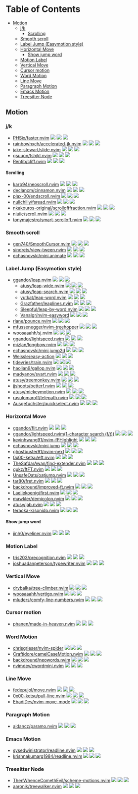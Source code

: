 # Table of Contents

<!-- toc -->

- [Motion](#motion)
  * [j/k](#jk)
    + [Scrolling](#scrolling)
  * [Smooth scroll](#smooth-scroll)
  * [Label Jump (Easymotion style)](#label-jump-easymotion-style)
  * [Horizontal Move](#horizontal-move)
    + [Show jump word](#show-jump-word)
  * [Motion Label](#motion-label)
  * [Vertical Move](#vertical-move)
  * [Cursor motion](#cursor-motion)
  * [Word Motion](#word-motion)
  * [Line Move](#line-move)
  * [Paragraph Motion](#paragraph-motion)
  * [Emacs Motion](#emacs-motion)
  * [Treesitter Node](#treesitter-node)

<!-- tocstop -->

## Motion

### j/k

- [PHSix/faster.nvim](https://github.com/PHSix/faster.nvim) ![](https://img.shields.io/github/stars/PHSix/faster.nvim) ![](https://img.shields.io/github/last-commit/PHSix/faster.nvim) ![](https://img.shields.io/github/commit-activity/y/PHSix/faster.nvim)
- [rainbowhxch/accelerated-jk.nvim](https://github.com/rainbowhxch/accelerated-jk.nvim) ![](https://img.shields.io/github/stars/rainbowhxch/accelerated-jk.nvim) ![](https://img.shields.io/github/last-commit/rainbowhxch/accelerated-jk.nvim) ![](https://img.shields.io/github/commit-activity/y/rainbowhxch/accelerated-jk.nvim)
- [jake-stewart/slide.nvim](https://github.com/jake-stewart/slide.nvim) ![](https://img.shields.io/github/stars/jake-stewart/slide.nvim) ![](https://img.shields.io/github/last-commit/jake-stewart/slide.nvim) ![](https://img.shields.io/github/commit-activity/y/jake-stewart/slide.nvim)
- [gsuuon/tshjkl.nvim](https://github.com/gsuuon/tshjkl.nvim) ![](https://img.shields.io/github/stars/gsuuon/tshjkl.nvim) ![](https://img.shields.io/github/last-commit/gsuuon/tshjkl.nvim) ![](https://img.shields.io/github/commit-activity/y/gsuuon/tshjkl.nvim)
- [Rentib/cliff.nvim](https://github.com/Rentib/cliff.nvim) ![](https://img.shields.io/github/stars/Rentib/cliff.nvim) ![](https://img.shields.io/github/last-commit/Rentib/cliff.nvim) ![](https://img.shields.io/github/commit-activity/y/Rentib/cliff.nvim)

#### Scrolling

- [karb94/neoscroll.nvim](https://github.com/karb94/neoscroll.nvim) ![](https://img.shields.io/github/stars/karb94/neoscroll.nvim) ![](https://img.shields.io/github/last-commit/karb94/neoscroll.nvim) ![](https://img.shields.io/github/commit-activity/y/karb94/neoscroll.nvim)
- [declancm/cinnamon.nvim](https://github.com/declancm/cinnamon.nvim) ![](https://img.shields.io/github/stars/declancm/cinnamon.nvim) ![](https://img.shields.io/github/last-commit/declancm/cinnamon.nvim) ![](https://img.shields.io/github/commit-activity/y/declancm/cinnamon.nvim)
- [plax-00/endscroll.nvim](https://github.com/plax-00/endscroll.nvim) ![](https://img.shields.io/github/stars/plax-00/endscroll.nvim) ![](https://img.shields.io/github/last-commit/plax-00/endscroll.nvim) ![](https://img.shields.io/github/commit-activity/y/plax-00/endscroll.nvim)
- [nullchilly/fsread.nvim](https://github.com/nullchilly/fsread.nvim) ![](https://img.shields.io/github/stars/nullchilly/fsread.nvim) ![](https://img.shields.io/github/last-commit/nullchilly/fsread.nvim) ![](https://img.shields.io/github/commit-activity/y/nullchilly/fsread.nvim)
- [nkakouros-original/scrollofffraction.nvim](https://github.com/nkakouros-original/scrollofffraction.nvim) ![](https://img.shields.io/github/stars/nkakouros-original/scrollofffraction.nvim) ![](https://img.shields.io/github/last-commit/nkakouros-original/scrollofffraction.nvim) ![](https://img.shields.io/github/commit-activity/y/nkakouros-original/scrollofffraction.nvim)
- [niuiic/scroll.nvim](https://github.com/niuiic/scroll.nvim) ![](https://img.shields.io/github/stars/niuiic/scroll.nvim) ![](https://img.shields.io/github/last-commit/niuiic/scroll.nvim) ![](https://img.shields.io/github/commit-activity/y/niuiic/scroll.nvim)
- [tonymajestro/smart-scrolloff.nvim](https://github.com/tonymajestro/smart-scrolloff.nvim) ![](https://img.shields.io/github/stars/tonymajestro/smart-scrolloff.nvim) ![](https://img.shields.io/github/last-commit/tonymajestro/smart-scrolloff.nvim) ![](https://img.shields.io/github/commit-activity/y/tonymajestro/smart-scrolloff.nvim)

### Smooth scroll

- [gen740/SmoothCursor.nvim](https://github.com/gen740/SmoothCursor.nvim) ![](https://img.shields.io/github/stars/gen740/SmoothCursor.nvim) ![](https://img.shields.io/github/last-commit/gen740/SmoothCursor.nvim) ![](https://img.shields.io/github/commit-activity/y/gen740/SmoothCursor.nvim)
- [sindrets/view-tween.nvim](https://github.com/sindrets/view-tween.nvim) ![](https://img.shields.io/github/stars/sindrets/view-tween.nvim) ![](https://img.shields.io/github/last-commit/sindrets/view-tween.nvim) ![](https://img.shields.io/github/commit-activity/y/sindrets/view-tween.nvim)
- [echasnovski/mini.animate](https://github.com/echasnovski/mini.animate) ![](https://img.shields.io/github/stars/echasnovski/mini.animate) ![](https://img.shields.io/github/last-commit/echasnovski/mini.animate) ![](https://img.shields.io/github/commit-activity/y/echasnovski/mini.animate)

### Label Jump (Easymotion style)

- [ggandor/leap.nvim](https://github.com/ggandor/leap.nvim) ![](https://img.shields.io/github/stars/ggandor/leap.nvim) ![](https://img.shields.io/github/last-commit/ggandor/leap.nvim) ![](https://img.shields.io/github/commit-activity/y/ggandor/leap.nvim)
  - [atusy/leap-wide.nvim](https://github.com/atusy/leap-wide.nvim) ![](https://img.shields.io/github/stars/atusy/leap-wide.nvim) ![](https://img.shields.io/github/last-commit/atusy/leap-wide.nvim) ![](https://img.shields.io/github/commit-activity/y/atusy/leap-wide.nvim)
  - [atusy/leap-search.nvim](https://github.com/atusy/leap-search.nvim) ![](https://img.shields.io/github/stars/atusy/leap-search.nvim) ![](https://img.shields.io/github/last-commit/atusy/leap-search.nvim) ![](https://img.shields.io/github/commit-activity/y/atusy/leap-search.nvim)
  - [yutkat/leap-word.nvim](https://github.com/yutkat/leap-word.nvim) ![](https://img.shields.io/github/stars/yutkat/leap-word.nvim) ![](https://img.shields.io/github/last-commit/yutkat/leap-word.nvim) ![](https://img.shields.io/github/commit-activity/y/yutkat/leap-word.nvim)
  - [Grazfather/leaplines.nvim](https://github.com/Grazfather/leaplines.nvim) ![](https://img.shields.io/github/stars/Grazfather/leaplines.nvim) ![](https://img.shields.io/github/last-commit/Grazfather/leaplines.nvim) ![](https://img.shields.io/github/commit-activity/y/Grazfather/leaplines.nvim)
  - [Sleepful/leap-by-word.nvim](https://github.com/Sleepful/leap-by-word.nvim) ![](https://img.shields.io/github/stars/Sleepful/leap-by-word.nvim) ![](https://img.shields.io/github/last-commit/Sleepful/leap-by-word.nvim) ![](https://img.shields.io/github/commit-activity/y/Sleepful/leap-by-word.nvim)
  - [VanaIgr/nvim-easyword](https://github.com/VanaIgr/nvim-easyword) ![](https://img.shields.io/github/stars/VanaIgr/nvim-easyword) ![](https://img.shields.io/github/last-commit/VanaIgr/nvim-easyword) ![](https://img.shields.io/github/commit-activity/y/VanaIgr/nvim-easyword)
- [rlane/pounce.nvim](https://github.com/rlane/pounce.nvim) ![](https://img.shields.io/github/stars/rlane/pounce.nvim) ![](https://img.shields.io/github/last-commit/rlane/pounce.nvim) ![](https://img.shields.io/github/commit-activity/y/rlane/pounce.nvim)
- [mfussenegger/nvim-treehopper](https://github.com/mfussenegger/nvim-treehopper) ![](https://img.shields.io/github/stars/mfussenegger/nvim-treehopper) ![](https://img.shields.io/github/last-commit/mfussenegger/nvim-treehopper) ![](https://img.shields.io/github/commit-activity/y/mfussenegger/nvim-treehopper)
- [woosaaahh/sj.nvim](https://github.com/woosaaahh/sj.nvim) ![](https://img.shields.io/github/stars/woosaaahh/sj.nvim) ![](https://img.shields.io/github/last-commit/woosaaahh/sj.nvim) ![](https://img.shields.io/github/commit-activity/y/woosaaahh/sj.nvim)
- [ggandor/lightspeed.nvim](https://github.com/ggandor/lightspeed.nvim) ![](https://img.shields.io/github/stars/ggandor/lightspeed.nvim) ![](https://img.shields.io/github/last-commit/ggandor/lightspeed.nvim) ![](https://img.shields.io/github/commit-activity/y/ggandor/lightspeed.nvim)
- [mizlan/longbow.nvim](https://github.com/mizlan/longbow.nvim) ![](https://img.shields.io/github/stars/mizlan/longbow.nvim) ![](https://img.shields.io/github/last-commit/mizlan/longbow.nvim) ![](https://img.shields.io/github/commit-activity/y/mizlan/longbow.nvim)
- [echasnovski/mini.jump2d](https://github.com/echasnovski/mini.jump2d) ![](https://img.shields.io/github/stars/echasnovski/mini.jump2d) ![](https://img.shields.io/github/last-commit/echasnovski/mini.jump2d) ![](https://img.shields.io/github/commit-activity/y/echasnovski/mini.jump2d)
- [Weissle/easy-action](https://github.com/Weissle/easy-action) ![](https://img.shields.io/github/stars/Weissle/easy-action) ![](https://img.shields.io/github/last-commit/Weissle/easy-action) ![](https://img.shields.io/github/commit-activity/y/Weissle/easy-action)
- [tjdevries/train.nvim](https://github.com/tjdevries/train.nvim) ![](https://img.shields.io/github/stars/tjdevries/train.nvim) ![](https://img.shields.io/github/last-commit/tjdevries/train.nvim) ![](https://img.shields.io/github/commit-activity/y/tjdevries/train.nvim)
- [haolian9/gallop.nvim](https://github.com/haolian9/gallop.nvim) ![](https://img.shields.io/github/stars/haolian9/gallop.nvim) ![](https://img.shields.io/github/last-commit/haolian9/gallop.nvim) ![](https://img.shields.io/github/commit-activity/y/haolian9/gallop.nvim)
- [madyanov/svart.nvim](https://github.com/madyanov/svart.nvim) ![](https://img.shields.io/github/stars/madyanov/svart.nvim) ![](https://img.shields.io/github/last-commit/madyanov/svart.nvim) ![](https://img.shields.io/github/commit-activity/y/madyanov/svart.nvim)
- [atusy/treemonkey.nvim](https://github.com/atusy/treemonkey.nvim) ![](https://img.shields.io/github/stars/atusy/treemonkey.nvim) ![](https://img.shields.io/github/last-commit/atusy/treemonkey.nvim) ![](https://img.shields.io/github/commit-activity/y/atusy/treemonkey.nvim)
- [jjshoots/betterf.nvim](https://github.com/jjshoots/betterf.nvim) ![](https://img.shields.io/github/stars/jjshoots/betterf.nvim) ![](https://img.shields.io/github/last-commit/jjshoots/betterf.nvim) ![](https://img.shields.io/github/commit-activity/y/jjshoots/betterf.nvim)
- [atusy/mickeymotion.nvim](https://github.com/atusy/mickeymotion.nvim) ![](https://img.shields.io/github/stars/atusy/mickeymotion.nvim) ![](https://img.shields.io/github/last-commit/atusy/mickeymotion.nvim) ![](https://img.shields.io/github/commit-activity/y/atusy/mickeymotion.nvim)
- [rasulomaroff/telepath.nvim](https://github.com/rasulomaroff/telepath.nvim) ![](https://img.shields.io/github/stars/rasulomaroff/telepath.nvim) ![](https://img.shields.io/github/last-commit/rasulomaroff/telepath.nvim) ![](https://img.shields.io/github/commit-activity/y/rasulomaroff/telepath.nvim)
- [Ausgefuchster/quickselect.nvim](https://github.com/Ausgefuchster/quickselect.nvim) ![](https://img.shields.io/github/stars/Ausgefuchster/quickselect.nvim) ![](https://img.shields.io/github/last-commit/Ausgefuchster/quickselect.nvim) ![](https://img.shields.io/github/commit-activity/y/Ausgefuchster/quickselect.nvim)

### Horizontal Move

- [ggandor/flit.nvim](https://github.com/ggandor/flit.nvim) ![](https://img.shields.io/github/stars/ggandor/flit.nvim) ![](https://img.shields.io/github/last-commit/ggandor/flit.nvim) ![](https://img.shields.io/github/commit-activity/y/ggandor/flit.nvim)
- [ggandor/lightspeed.nvim(1-character search (f/t))](https://github.com/ggandor/lightspeed.nvim) ![](https://img.shields.io/github/stars/ggandor/lightspeed.nvim) ![](https://img.shields.io/github/last-commit/ggandor/lightspeed.nvim) ![](https://img.shields.io/github/commit-activity/y/ggandor/lightspeed.nvim)
- [kevinhwang91/nvim-fFHighlight](https://github.com/kevinhwang91/nvim-fFHighlight) ![](https://img.shields.io/github/stars/kevinhwang91/nvim-fFHighlight) ![](https://img.shields.io/github/last-commit/kevinhwang91/nvim-fFHighlight) ![](https://img.shields.io/github/commit-activity/y/kevinhwang91/nvim-fFHighlight)
- [echasnovski/mini.jump](https://github.com/echasnovski/mini.jump) ![](https://img.shields.io/github/stars/echasnovski/mini.jump) ![](https://img.shields.io/github/last-commit/echasnovski/mini.jump) ![](https://img.shields.io/github/commit-activity/y/echasnovski/mini.jump)
- [ghostbuster91/nvim-next](https://github.com/ghostbuster91/nvim-next) ![](https://img.shields.io/github/stars/ghostbuster91/nvim-next) ![](https://img.shields.io/github/last-commit/ghostbuster91/nvim-next) ![](https://img.shields.io/github/commit-activity/y/ghostbuster91/nvim-next)
- [0x00-ketsu/eft.nvim](https://github.com/0x00-ketsu/eft.nvim) ![](https://img.shields.io/github/stars/0x00-ketsu/eft.nvim) ![](https://img.shields.io/github/last-commit/0x00-ketsu/eft.nvim) ![](https://img.shields.io/github/commit-activity/y/0x00-ketsu/eft.nvim)
- [TheSafdarAwan/find-extender.nvim](https://github.com/TheSafdarAwan/find-extender.nvim) ![](https://img.shields.io/github/stars/TheSafdarAwan/find-extender.nvim) ![](https://img.shields.io/github/last-commit/TheSafdarAwan/find-extender.nvim) ![](https://img.shields.io/github/commit-activity/y/TheSafdarAwan/find-extender.nvim)
- [gukz/ftFT.nvim](https://github.com/gukz/ftFT.nvim) ![](https://img.shields.io/github/stars/gukz/ftFT.nvim) ![](https://img.shields.io/github/last-commit/gukz/ftFT.nvim) ![](https://img.shields.io/github/commit-activity/y/gukz/ftFT.nvim)
- [UnsafeOats/oatjump.nvim](https://github.com/UnsafeOats/oatjump.nvim) ![](https://img.shields.io/github/stars/UnsafeOats/oatjump.nvim) ![](https://img.shields.io/github/last-commit/UnsafeOats/oatjump.nvim) ![](https://img.shields.io/github/commit-activity/y/UnsafeOats/oatjump.nvim)
- [tar80/fret.nvim](https://github.com/tar80/fret.nvim) ![](https://img.shields.io/github/stars/tar80/fret.nvim) ![](https://img.shields.io/github/last-commit/tar80/fret.nvim) ![](https://img.shields.io/github/commit-activity/y/tar80/fret.nvim)
- [backdround/improved-ft.nvim](https://github.com/backdround/improved-ft.nvim) ![](https://img.shields.io/github/stars/backdround/improved-ft.nvim) ![](https://img.shields.io/github/last-commit/backdround/improved-ft.nvim) ![](https://img.shields.io/github/commit-activity/y/backdround/improved-ft.nvim)
- [Laellekoenig/first.nvim](https://github.com/Laellekoenig/first.nvim) ![](https://img.shields.io/github/stars/Laellekoenig/first.nvim) ![](https://img.shields.io/github/last-commit/Laellekoenig/first.nvim) ![](https://img.shields.io/github/commit-activity/y/Laellekoenig/first.nvim)
- [mawkler/demicolon.nvim](https://github.com/mawkler/demicolon.nvim) ![](https://img.shields.io/github/stars/mawkler/demicolon.nvim) ![](https://img.shields.io/github/last-commit/mawkler/demicolon.nvim) ![](https://img.shields.io/github/commit-activity/y/mawkler/demicolon.nvim)
- [atusy/jab.nvim](https://github.com/atusy/jab.nvim) ![](https://img.shields.io/github/stars/atusy/jab.nvim) ![](https://img.shields.io/github/last-commit/atusy/jab.nvim) ![](https://img.shields.io/github/commit-activity/y/atusy/jab.nvim)
- [teraoka-k/sonido.nvim](https://github.com/teraoka-k/sonido.nvim) ![](https://img.shields.io/github/stars/teraoka-k/sonido.nvim) ![](https://img.shields.io/github/last-commit/teraoka-k/sonido.nvim) ![](https://img.shields.io/github/commit-activity/y/teraoka-k/sonido.nvim)

#### Show jump word

- [jinh0/eyeliner.nvim](https://github.com/jinh0/eyeliner.nvim) ![](https://img.shields.io/github/stars/jinh0/eyeliner.nvim) ![](https://img.shields.io/github/last-commit/jinh0/eyeliner.nvim) ![](https://img.shields.io/github/commit-activity/y/jinh0/eyeliner.nvim)

### Motion Label

- [tris203/precognition.nvim](https://github.com/tris203/precognition.nvim) ![](https://img.shields.io/github/stars/tris203/precognition.nvim) ![](https://img.shields.io/github/last-commit/tris203/precognition.nvim) ![](https://img.shields.io/github/commit-activity/y/tris203/precognition.nvim)
- [joshuadanpeterson/typewriter.nvim](https://github.com/joshuadanpeterson/typewriter.nvim) ![](https://img.shields.io/github/stars/joshuadanpeterson/typewriter.nvim) ![](https://img.shields.io/github/last-commit/joshuadanpeterson/typewriter.nvim) ![](https://img.shields.io/github/commit-activity/y/joshuadanpeterson/typewriter.nvim)

### Vertical Move

- [drybalka/tree-climber.nvim](https://github.com/drybalka/tree-climber.nvim) ![](https://img.shields.io/github/stars/drybalka/tree-climber.nvim) ![](https://img.shields.io/github/last-commit/drybalka/tree-climber.nvim) ![](https://img.shields.io/github/commit-activity/y/drybalka/tree-climber.nvim)
- [woosaaahh/vertigo.nvim](https://github.com/woosaaahh/vertigo.nvim) ![](https://img.shields.io/github/stars/woosaaahh/vertigo.nvim) ![](https://img.shields.io/github/last-commit/woosaaahh/vertigo.nvim) ![](https://img.shields.io/github/commit-activity/y/woosaaahh/vertigo.nvim)
- [mluders/comfy-line-numbers.nvim](https://github.com/mluders/comfy-line-numbers.nvim) ![](https://img.shields.io/github/stars/mluders/comfy-line-numbers.nvim) ![](https://img.shields.io/github/last-commit/mluders/comfy-line-numbers.nvim) ![](https://img.shields.io/github/commit-activity/y/mluders/comfy-line-numbers.nvim)

### Cursor motion

- [phanen/made-in-heaven.nvim](https://github.com/phanen/made-in-heaven.nvim) ![](https://img.shields.io/github/stars/phanen/made-in-heaven.nvim) ![](https://img.shields.io/github/last-commit/phanen/made-in-heaven.nvim) ![](https://img.shields.io/github/commit-activity/y/phanen/made-in-heaven.nvim)

### Word Motion

- [chrisgrieser/nvim-spider](https://github.com/chrisgrieser/nvim-spider) ![](https://img.shields.io/github/stars/chrisgrieser/nvim-spider) ![](https://img.shields.io/github/last-commit/chrisgrieser/nvim-spider) ![](https://img.shields.io/github/commit-activity/y/chrisgrieser/nvim-spider)
- [Craftidore/camelCaseMotion.nvim](https://github.com/Craftidore/camelCaseMotion.nvim) ![](https://img.shields.io/github/stars/Craftidore/camelCaseMotion.nvim) ![](https://img.shields.io/github/last-commit/Craftidore/camelCaseMotion.nvim) ![](https://img.shields.io/github/commit-activity/y/Craftidore/camelCaseMotion.nvim)
- [backdround/neowords.nvim](https://github.com/backdround/neowords.nvim) ![](https://img.shields.io/github/stars/backdround/neowords.nvim) ![](https://img.shields.io/github/last-commit/backdround/neowords.nvim) ![](https://img.shields.io/github/commit-activity/y/backdround/neowords.nvim)
- [nvimdev/cwordmini.nvim](https://github.com/nvimdev/cwordmini.nvim) ![](https://img.shields.io/github/stars/nvimdev/cwordmini.nvim) ![](https://img.shields.io/github/last-commit/nvimdev/cwordmini.nvim) ![](https://img.shields.io/github/commit-activity/y/nvimdev/cwordmini.nvim)

### Line Move

- [fedepujol/move.nvim](https://github.com/fedepujol/move.nvim) ![](https://img.shields.io/github/stars/fedepujol/move.nvim) ![](https://img.shields.io/github/last-commit/fedepujol/move.nvim) ![](https://img.shields.io/github/commit-activity/y/fedepujol/move.nvim)
- [0x00-ketsu/pull-line.nvim](https://github.com/0x00-ketsu/pull-line.nvim) ![](https://img.shields.io/github/stars/0x00-ketsu/pull-line.nvim) ![](https://img.shields.io/github/last-commit/0x00-ketsu/pull-line.nvim) ![](https://img.shields.io/github/commit-activity/y/0x00-ketsu/pull-line.nvim)
- [EbadiDev/nvim-move-mode](https://github.com/EbadiDev/nvim-move-mode) ![](https://img.shields.io/github/stars/EbadiDev/nvim-move-mode) ![](https://img.shields.io/github/last-commit/EbadiDev/nvim-move-mode) ![](https://img.shields.io/github/commit-activity/y/EbadiDev/nvim-move-mode)

### Paragraph Motion

- [aidancz/paramo.nvim](https://github.com/aidancz/paramo.nvim) ![](https://img.shields.io/github/stars/aidancz/paramo.nvim) ![](https://img.shields.io/github/last-commit/aidancz/paramo.nvim) ![](https://img.shields.io/github/commit-activity/y/aidancz/paramo.nvim)

### Emacs Motion

- [sysedwinistrator/readline.nvim](https://github.com/sysedwinistrator/readline.nvim) ![](https://img.shields.io/github/stars/sysedwinistrator/readline.nvim) ![](https://img.shields.io/github/last-commit/sysedwinistrator/readline.nvim) ![](https://img.shields.io/github/commit-activity/y/sysedwinistrator/readline.nvim)
- [krishnakumarg1984/readline.nvim](https://github.com/krishnakumarg1984/readline.nvim) ![](https://img.shields.io/github/stars/krishnakumarg1984/readline.nvim) ![](https://img.shields.io/github/last-commit/krishnakumarg1984/readline.nvim) ![](https://img.shields.io/github/commit-activity/y/krishnakumarg1984/readline.nvim)

### Treesitter Node

- [ThenWhenceComethEvil/scheme-motions.nvim](https://github.com/ThenWhenceComethEvil/scheme-motions.nvim) ![](https://img.shields.io/github/stars/ThenWhenceComethEvil/scheme-motions.nvim) ![](https://img.shields.io/github/last-commit/ThenWhenceComethEvil/scheme-motions.nvim) ![](https://img.shields.io/github/commit-activity/y/ThenWhenceComethEvil/scheme-motions.nvim)
- [aaronik/treewalker.nvim](https://github.com/aaronik/treewalker.nvim) ![](https://img.shields.io/github/stars/aaronik/treewalker.nvim) ![](https://img.shields.io/github/last-commit/aaronik/treewalker.nvim) ![](https://img.shields.io/github/commit-activity/y/aaronik/treewalker.nvim)
